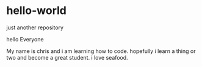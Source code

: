 # hello-world
just another repository

hello Everyone

My name is chris and i am learning how to code. hopefully i learn a thing or two
and become a great student. i love seafood.
